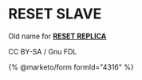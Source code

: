 # RESET SLAVE

Old name for [**RESET REPLICA**](../../../../reference/sql-statements/administrative-sql-statements/replication-statements/reset-replica.md)

CC BY-SA / Gnu FDL

{% @marketo/form formId="4316" %}
